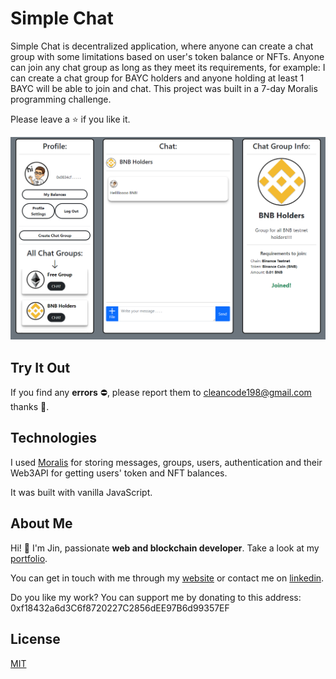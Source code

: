 # Simple Chat
Simple Chat is decentralized application, where anyone can create a chat group with some limitations based on user's token balance or NFTs. Anyone can join any chat group as long as they meet its requirements, for example: I can create a chat group for BAYC holders and anyone holding at least 1 BAYC will be able to join and chat. This project was built in a 7-day Moralis programming challenge.

Please leave a ⭐ if you like it.

![Chat Preview](./simple-chat.png)

## Try It Out
If you find any **errors** ⛔, please report them to [cleancode198@gmail.com](mailto:cleancode198@gmail.com) thanks 🙏.

## Technologies
I used [Moralis](https://moralis.io/) for storing messages, groups, users, authentication and their Web3API for getting users' token and NFT balances.

It was built with vanilla JavaScript.

## About Me
Hi! 👋 I'm Jin, passionate **web and blockchain developer**. Take a look at my [portfolio](https://jinkong.netlify.com).

You can get in touch with me through my [website](https://jinkong.netlify.com) or contact me on [linkedin](https://linkedin.com/in/jinkong198).

Do you like my work? You can support me by donating to this address: 0xf18432a6d3C6f8720227C2856dEE97B6d99357EF

## License
[MIT](https://choosealicense.com/licenses/mit/)
